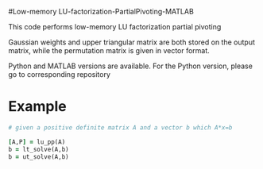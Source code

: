 #Low-memory LU-factorization-PartialPivoting-MATLAB

This code performs low-memory LU factorization partial pivoting

Gaussian weights and upper triangular matrix are both stored on the output matrix, while the permutation matrix is given in vector format.

Python and MATLAB versions are available. For the Python version, please go to corresponding repository

# Example
```ruby
# given a positive definite matrix A and a vector b which A*x=b

[A,P] = lu_pp(A)
b = lt_solve(A,b)
b = ut_solve(A,b)
```
